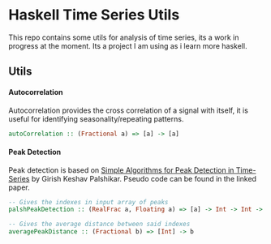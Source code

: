 # Haskell Time Series Utils

This repo contains some utils for analysis of time series, its a work in progress at the moment. Its a project I am using as i learn more haskell.



## Utils

#### Autocorrelation

Autocorrelation provides the cross correlation of a signal with itself, it is useful for identifying seasonality/repeating patterns.

```haskell
autoCorrelation :: (Fractional a) => [a] -> [a]
```

#### Peak Detection

Peak detection is based on [Simple Algorithms for Peak Detection in Time-Series](https://pdfs.semanticscholar.org/1d60/4572ec6ed77bd07fbb4e9fc32ab5271adedb.pdf) by Girish Keshav Palshikar. Pseudo code can be found in the linked paper.

```haskell
-- Gives the indexes in input array of peaks
palshPeakDetection :: (RealFrac a, Floating a) => [a] -> Int -> Int -> [Int]

-- Gives the average distance between said indexes
averagePeakDistance :: (Fractional b) => [Int] -> b 
```
